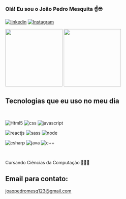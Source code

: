 ### Olá! Eu sou o João Pedro Mesquita ☝️🤓

[![linkedin](https://img.shields.io/badge/LinkedIn-0077B5?style=for-the-badge&logo=linkedin&logoColor=white)](https://www.linkedin.com/in/jo%C3%A3o-pedro-mesquita-rosa-259b06278/)
[![Instagram](https://img.shields.io/badge/Instagram-E4405F?style=for-the-badge&logo=instagram&logoColor=white)](https://www.instagram.com/mesquit_/)

<div>
    <img height='180em' src='https://github-readme-stats.vercel.app/api?username=jpmesquit4&show_icons=true&theme=dark'>
    <img height='180em' src='https://github-readme-stats.vercel.app/api/top-langs/?username=jpmesquit4&layout=compact&theme=dark'>
</div>

## Tecnologias que eu uso no meu dia

<br/>

![Html5](https://img.shields.io/badge/HTML5-E34F26?style=for-the-badge&logo=html5&logoColor=white)
![css](https://img.shields.io/badge/CSS3-1572B6?style=for-the-badge&logo=css3&logoColor=white)
![javascript](https://img.shields.io/badge/JavaScript-323330?style=for-the-badge&logo=javascript&logoColor=F7DF1E)

![reactjs](https://img.shields.io/badge/React-20232A?style=for-the-badge&logo=react&logoColor=61DAFB)
![sass](https://img.shields.io/badge/Sass-CC6699?style=for-the-badge&logo=sass&logoColor=white)
![node](https://img.shields.io/badge/Node.js-43853D?style=for-the-badge&logo=node.js&logoColor=whit)

![csharp](https://img.shields.io/badge/C%23-239120?style=for-the-badge&logo=c-sharp&logoColor=white)
![java](https://img.shields.io/badge/Java-ED8B00?style=for-the-badge&logo=openjdk&logoColor=white)
![c++](https://img.shields.io/badge/C%2B%2B-00599C?style=for-the-badge&logo=c%2B%2B&logoColor=white)

</br>

Cursando Ciências da Computação 👨🏻‍🔬

## Email para contato: 
joaopedromesq123@gmail.com
